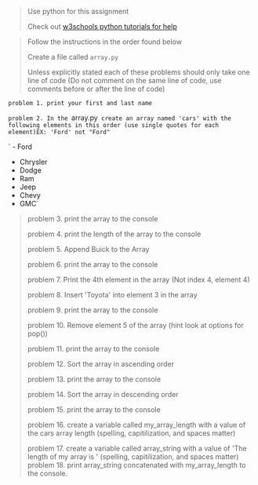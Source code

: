 > Use python for this assignment
>
> Check out [w3schools python 
> tutorials for help](https://www.w3schools.com/python/python_lists.asp) 

> Follow the instructions in the order found below
>
>
> Create a file called `array.py `
> 
> Unless explicitly stated each of these problems should only take one line of code (Do not comment on the same line of code, use comments before or after the line of code)
> 
`problem 1. print your first and last name`

`problem 2. In the `array.py` create an array named 'cars' with the following elements in this order (use single quotes for each element)EX: 'Ford' not "Ford"`

  ` - Ford
   - Chrysler
   - Dodge
   - Ram
   - Jeep
   - Chevy
   - GMC`
   
> problem 3. print the array to the console
>
> problem 4. print the length of the array to the console 
>
> problem 5. Append Buick to the Array
>
> problem 6. print the array to the console
>
> problem 7. Print the 4th element in the array (Not index 4, element 4)
>
> problem 8. Insert 'Toyota' into element 3 in the array
>
> problem 9. print the array to the console
>
> problem 10. Remove element 5 of the array (hint look at options for pop())
>
> problem 11. print the array to the console
>
> problem 12. Sort the array in ascending order
>
> problem 13. print the array to the console
>
> problem 14. Sort the array in descending order
>
> problem 15. print the array to the console
>
> problem 16. create a variable called my_array_length with a value of the cars array length (spelling, capitilization, and spaces matter)
>
> problem 17. create a variable called array_string with a value of 'The length of my array is ' (spelling, capitilization, and spaces matter)
> problem 18. print array_string concatenated with my_array_length to the console.
